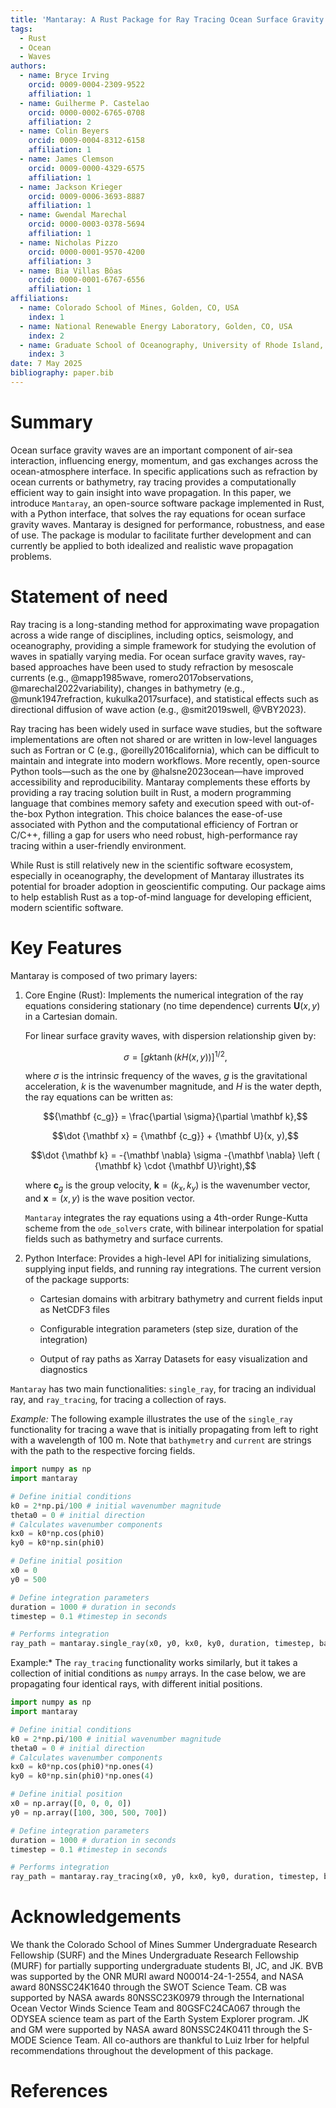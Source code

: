 ```yaml
---
title: 'Mantaray: A Rust Package for Ray Tracing Ocean Surface Gravity Waves'
tags:
  - Rust
  - Ocean
  - Waves
authors:
  - name: Bryce Irving
    orcid: 0009-0004-2309-9522
    affiliation: 1
  - name: Guilherme P. Castelao
    orcid: 0000-0002-6765-0708
    affiliation: 2
  - name: Colin Beyers
    orcid: 0009-0004-8312-6158
    affiliation: 1
  - name: James Clemson
    orcid: 0009-0000-4329-6575
    affiliation: 1
  - name: Jackson Krieger
    orcid: 0009-0006-3693-8887
    affiliation: 1
  - name: Gwendal Marechal
    orcid: 0000-0003-0378-5694
    affiliation: 1
  - name: Nicholas Pizzo
    orcid: 0000-0001-9570-4200
    affiliation: 3
  - name: Bia Villas Bôas
    orcid: 0000-0001-6767-6556
    affiliation: 1
affiliations:
  - name: Colorado School of Mines, Golden, CO, USA
    index: 1
  - name: National Renewable Energy Laboratory, Golden, CO, USA
    index: 2
  - name: Graduate School of Oceanography, University of Rhode Island, Narragansett, RI, USA
    index: 3
date: 7 May 2025
bibliography: paper.bib
---
```

# Summary
Ocean surface gravity waves are an important component of air-sea interaction, influencing energy, momentum, and gas exchanges across the ocean-atmosphere interface. In specific applications such as refraction by ocean currents or bathymetry, ray tracing provides a computationally efficient way to gain insight into wave propagation. In this paper, we introduce `Mantaray`, an open-source software package implemented in Rust, with a Python interface, that solves the ray equations for ocean surface gravity waves. Mantaray is designed for performance, robustness, and ease of use. The package is modular to facilitate further development and can currently be applied to both idealized and realistic wave propagation problems.

# Statement of need
Ray tracing is a long-standing method for approximating wave propagation across a wide range of disciplines, including optics, seismology, and oceanography, providing a simple framework for studying the evolution of waves  in spatially varying media. For ocean surface gravity waves, ray-based approaches have been used to study refraction by mesoscale currents (e.g., @mapp1985wave, romero2017observations, @marechal2022variability), changes in bathymetry (e.g., @munk1947refraction, kukulka2017surface), and statistical effects such as directional diffusion of wave action (e.g., @smit2019swell, @VBY2023). 

Ray tracing has been widely used in surface wave studies, but the software implementations are often not shared or are written in low-level languages such as Fortran or C (e.g., @oreilly2016california), which can be difficult to maintain and integrate into modern workflows. More recently, open-source Python tools—such as the one by @halsne2023ocean—have improved accessibility and reproducibility. Mantaray complements these efforts by providing a ray tracing solution built in Rust, a modern  programming language that combines memory safety and execution speed with out-of-the-box Python integration. This choice balances the ease-of-use associated with Python and the computational efficiency of Fortran or C/C++, filling a gap for users who need robust, high-performance ray tracing within a user-friendly environment.

While Rust is still relatively new in the scientific software ecosystem, especially in oceanography, the development of Mantaray illustrates its potential for broader adoption in geoscientific computing. Our package aims to help establish Rust as a top-of-mind language for developing efficient, modern scientific software.

# Key Features
Mantaray is composed of two primary layers:

1. Core Engine (Rust): Implements the numerical integration of the ray equations considering stationary (no time dependence) currents ${\mathbf U}(x, y)$ in a Cartesian domain.  

	For linear surface gravity waves, with dispersion relationship given by:
	
	$$\sigma = [gk\tanh{(kH(x, y))}]^{1/2},$$
	
	where $\sigma$ is the intrinsic frequency of the waves, $g$ is the gravitational acceleration, $k$ is the wavenumber magnitude, and $H$ is the water depth, the ray equations can be written as:
	
	$${\mathbf {c_g}} = \frac{\partial \sigma}{\partial \mathbf k},$$
	
	$$\dot {\mathbf x} =  {\mathbf {c_g}} + {\mathbf U}(x, y),$$
	
	$$\dot {\mathbf k} =  -{\mathbf \nabla} \sigma -{\mathbf \nabla} \left ( {\mathbf k} \cdot {\mathbf U}\right),$$
	
	where  ${\mathbf c_g}$ is the group velocity,  ${\mathbf k} = (k_x, k_y)$ is the wavenumber vector, and ${\mathbf x} = (x, y)$ is the wave position vector.
	
	`Mantaray` integrates the ray equations using a 4th-order Runge-Kutta scheme from the `ode_solvers` crate, with bilinear interpolation for spatial fields such as bathymetry and surface currents.


2. Python Interface: Provides a high-level API for initializing simulations, supplying input fields, and running ray integrations. The current version of the package supports:

	- Cartesian domains with arbitrary bathymetry and current fields input as NetCDF3 files
	    
	- Configurable integration parameters (step size, duration of the integration)
	    
	- Output of ray paths as Xarray Datasets for easy visualization and diagnostics

`Mantaray` has two main functionalities: `single_ray`, for tracing an individual ray, and `ray_tracing`, for tracing a collection of rays.

*Example:* The following example illustrates the use of the `single_ray` functionality for tracing a wave that is initially propagating from left to right with a wavelength of 100 m. Note that `bathymetry` and `current` are strings with the path to the respective forcing fields.

 ```python
 import numpy as np
 import mantaray

# Define initial conditions 
k0 = 2*np.pi/100 # initial wavenumber magnitude
theta0 = 0 # initial direction
# Calculates wavenumber components
kx0 = k0*np.cos(phi0)
ky0 = k0*np.sin(phi0)

# Define initial position
x0 = 0
y0 = 500

# Define integration parameters
duration = 1000 # duration in seconds
timestep = 0.1 #timestep in seconds

# Performs integration
ray_path = mantaray.single_ray(x0, y0, kx0, ky0, duration, timestep, bathymetry, current)
 ```

Example:* The  `ray_tracing` functionality works similarly, but it takes a collection of initial conditions as `numpy` arrays. In the case below, we are propagating four identical rays, with different initial positions.

 ```python
 import numpy as np
 import mantaray

# Define initial conditions 
k0 = 2*np.pi/100 # initial wavenumber magnitude
theta0 = 0 # initial direction
# Calculates wavenumber components
kx0 = k0*np.cos(phi0)*np.ones(4)
ky0 = k0*np.sin(phi0)*np.ones(4)

# Define initial position
x0 = np.array([0, 0, 0, 0])
y0 = np.array([100, 300, 500, 700])

# Define integration parameters
duration = 1000 # duration in seconds
timestep = 0.1 #timestep in seconds

# Performs integration
ray_path = mantaray.ray_tracing(x0, y0, kx0, ky0, duration, timestep, bathymetry, current)
 ```


# Acknowledgements
We thank the Colorado School of Mines Summer Undergraduate Research Fellowship (SURF) and the Mines Undergraduate Research Fellowship (MURF) for partially supporting undergraduate students BI, JC, and JK. BVB was supported by the ONR MURI award N00014-24-1-2554, and NASA award 80NSSC24K1640 through the SWOT Science Team. CB was supported by NASA awards 80NSSC23K0979 through the International Ocean Vector Winds Science Team and 80GSFC24CA067 through the ODYSEA science team as part of the Earth System Explorer program. JK and GM were supported by NASA award 80NSSC24K0411 through the S-MODE Science Team. All co-authors are thankful to Luiz Irber for helpful recommendations throughout the development of this package.

# References
